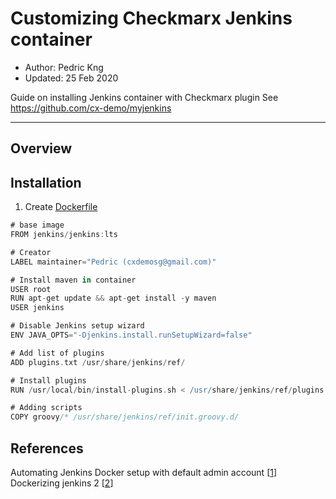 # Customizing Checkmarx Jenkins container
* Author: Pedric Kng
* Updated: 25 Feb 2020

Guide on installing Jenkins container with Checkmarx plugin
See https://github.com/cx-demo/myjenkins

***
## Overview

## Installation
1. Create [Dockerfile](Dockerfile)
``` groovy
# base image
FROM jenkins/jenkins:lts

# Creator
LABEL maintainer="Pedric (cxdemosg@gmail.com)"

# Install maven in container
USER root
RUN apt-get update && apt-get install -y maven
USER jenkins

# Disable Jenkins setup wizard
ENV JAVA_OPTS="-Djenkins.install.runSetupWizard=false"

# Add list of plugins
ADD plugins.txt /usr/share/jenkins/ref/

# Install plugins
RUN /usr/local/bin/install-plugins.sh < /usr/share/jenkins/ref/plugins.txt

# Adding scripts
COPY groovy/* /usr/share/jenkins/ref/init.groovy.d/

```


## References
Automating Jenkins Docker setup with default admin account [[1]]  
Dockerizing jenkins 2 [[2]]  


[1]:https://technologyconversations.com/2017/06/16/automating-jenkins-docker-setup/ "Automating Jenkins Docker setup with default admin account"
[2]:https://dzone.com/articles/dockerizing-jenkins-2-setup-and-using-it-along-wit "Dockerizing jenkins 2"
[3]:https://getintodevops.com/blog/building-your-first-docker-image-with-jenkins-2-guide-for-developers
